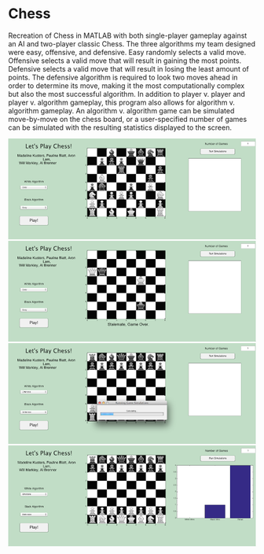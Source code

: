 # Chess

Recreation of Chess in MATLAB with both single-player gameplay against an AI and two-player classic Chess. The three algorithms my team designed were easy, offensive, and defensive. Easy randomly selects a valid move. Offensive selects a valid move that will result in gaining the most points. Defensive selects a valid move that will result in losing the least amount of points. The defensive algorithm is required to look two moves ahead in order to determine its move, making it the most computationally complex but also the most successful algorithm. In addition to player v. player and player v. algorithm gameplay, this program also allows for algorithm v. algorithm gameplay. An algorithm v. algorithm game can be simulated move-by-move on the chess board, or a user-specified number of games can be simulated with the resulting statistics displayed to the screen.  

![chess1.png](https://raw.githubusercontent.com/willmarkley/willmarkley.com/master/img/chess1.png)
![chess2.png](https://raw.githubusercontent.com/willmarkley/willmarkley.com/master/img/chess2.png)
![chess3.png](https://raw.githubusercontent.com/willmarkley/willmarkley.com/master/img/chess3.png)
![chess4.png](https://raw.githubusercontent.com/willmarkley/willmarkley.com/master/img/chess4.png)
